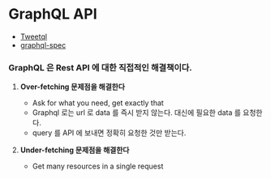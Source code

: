 # GraphQL API

- [Tweetql](/Tweetql/)
- [graphql-spec](https://github.com/graphql/graphql-spec)

### GraphQL 은 Rest API 에 대한 직접적인 해결책이다.

1. <b>Over-fetching 문제점을 해결한다</b>
   
   - Ask for what you need, get exactly that
   - Graphql 로는 url 로 data 를 즉시 받지 않는다. 대신에 필요한 data 를 요청한다.
   - query 를 API 에 보내면 정확히 요청한 것만 받는다.


2. <b>Under-fetching 문제점을 해결한다</b>
   - Get many resources in a single request